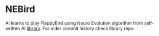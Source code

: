 # NEBird

AI learns to play FlappyBird using Neuro Evolution algorithm from self-written AI [library](https://github.com/Coestaris/mllib).
For older commit history check library repo
